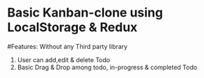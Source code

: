 # Basic Kanban-clone using LocalStorage & Redux
#Features: Without any Third party library
 1) User can add,edit & delete Todo
 2) Basic Drag & Drop among todo, in-progress & completed Todo
